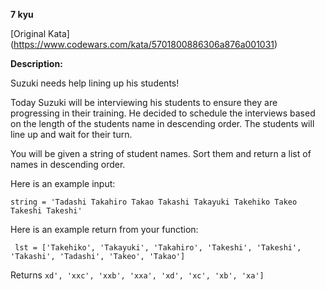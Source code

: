 **7 kyu**

[Original Kata] (https://www.codewars.com/kata/5701800886306a876a001031)

**Description:**

Suzuki needs help lining up his students!

Today Suzuki will be interviewing his students to ensure they are progressing in their training. He decided to schedule the interviews based on the length of the students name in descending order. The students will line up and wait for their turn.

You will be given a string of student names. Sort them and return a list of names in descending order.

Here is an example input:

`string = 'Tadashi Takahiro Takao Takashi Takayuki Takehiko Takeo Takeshi Takeshi'`

Here is an example return from your function:

` lst = ['Takehiko',
        'Takayuki',
        'Takahiro',
        'Takeshi',
        'Takeshi',
        'Takashi',
        'Tadashi',
        'Takeo',
        'Takao']`

Returns
`xd', 'xxc', 'xxb', 'xxa', 'xd', 'xc', 'xb', 'xa']`        

